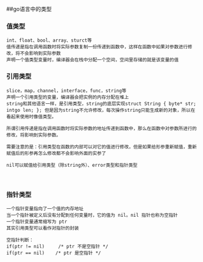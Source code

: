 ##go语言中的类型

### 值类型
    int、float、bool、array、sturct等
    值传递是指在调用函数时将实际参数复制一份传递到函数中，这样在函数中如果对参数进行修改，将不会影响到实际参数
    声明一个值类型变量时，编译器会在栈中分配一个空间，空间里存储的就是该变量的值



### 引用类型
    slice，map，channel，interface，func，string等
    声明一个引用类型的变量，编译器会把实例的内存分配在堆上
    string和其他语言一样，是引用类型，string的底层实现struct String { byte* str; intgo len; }; 但是因为string不允许修改，每次操作string只能生成新的对象，所以在看起来使用时像值类型。

    所谓引用传递是指在调用函数时将实际参数的地址传递到函数中，那么在函数中对参数所进行的修改，将影响到实际参数。

    需要注意的是：引用类型在函数的内部可以对它的值进行修改，但是如果给形参重新赋值，重新赋值后的形参再怎么修改都不会影响外面的实参了

    nil可以赋值给引用类型（除string外）、error类型和指针类型

　

### 指针类型
    一个指针变量指向了一个值的内存地址
    当一个指针被定义后没有分配到任何变量时，它的值为 nil。nil 指针也称为空指针
    一个指针变量通常缩写为 ptr
    其实引用类型可以看作对指针的封装

    空指针判断：
    if(ptr != nil)     /* ptr 不是空指针 */
    if(ptr == nil)    /* ptr 是空指针 */